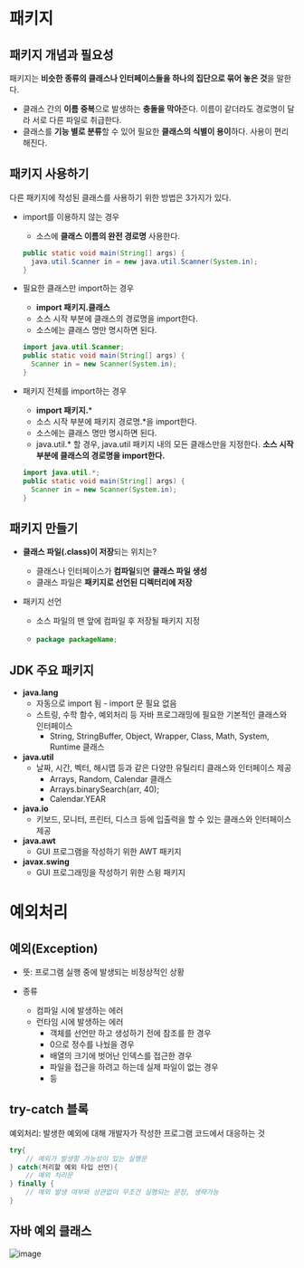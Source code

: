 # 패키지

## 패키지 개념과 필요성

패키지는 **비슷한 종류의 클래스나 인터페이스들을 하나의 집단으로 묶어 놓은 것**을 말한다.

- 클래스 간의 **이름 중복**으로 발생하는 **충돌을 막아**준다. 이름이 같더라도 경로명이 달라 서로 다른 파일로 취급한다.
- 클래스를 **기능 별로 분류**할 수 있어 필요한 **클래스의 식별이 용이**하다. 사용이 편리해진다.



## 패키지 사용하기

다른 패키지에 작성된 클래스를 사용하기 위한 방법은 3가지가 있다.

- import를 이용하지 않는 경우

  - 소스에 **클래스 이름의 완전 경로명** 사용한다.

  ```java
  public static void main(String[] args) {
  	java.util.Scanner in = new java.util.Scanner(System.in);
  }
  ```

- 필요한 클래스만 import하는 경우

  - **import 패키지.클래스**
  - 소스 시작 부분에 클래스의 경로명을 import한다.
  - 소스에는 클래스 명만 명시하면 된다.

  ```java
  import java.util.Scanner;
  public static void main(String[] args) {
  	Scanner in = new Scanner(System.in);
  }
  ```

- 패키지 전체를 import하는 경우

  - **import 패키지.***
  - 소스 시작 부분에 패키지 경로명.*을 import한다.
  - 소스에는 클래스 명만 명시하면 된다.
  - java.util.* 할 경우, java.util 패키지 내의 모든 클래스만을 지정한다. **소스 시작 부분에 클래스의 경로명을 import한다.**

  ```java
  import java.util.*;
  public static void main(String[] args) {
  	Scanner in = new Scanner(System.in);
  }
  ```

  

## 패키지 만들기

- **클래스 파일(.class)이 저장**되는 위치는?

  - 클래스나 인터페이스가 **컴파일**되면 **클래스 파일 생성**
  - 클래스 파일은 **패키지로 선언된 디렉터리에 저장**

- 패키지 선언

  - 소스 파일의 맨 앞에 컴파일 후 저장될 패키지 지정

  - ```java
    package packageName;
    ```



## JDK 주요 패키지

- **java.lang**
  - 자동으로 import 됨 - import 문 필요 없음
  - 스트링, 수학 함수, 예외처리 등 자바 프로그래밍에 필요한 기본적인 클래스와 인터페이스
    - String, StringBuffer, Object, Wrapper, Class, Math, System, Runtime 클래스
- **java.util**
  - 날짜, 시간, 벡터, 해시맵 등과 같은 다양한 유틸리티 클래스와 인터페이스 제공
    - Arrays, Random, Calendar 클래스
    - Arrays.binarySearch(arr, 40);
    - Calendar.YEAR
- **java.io**
  - 키보드, 모니터, 프린터, 디스크 등에 입출력을 할 수 있는 클래스와 인터페이스 제공
- **java.awt**
  - GUI 프로그램을 작성하기 위한 AWT 패키지
- **javax.swing**
  - GUI 프로그래밍을 작성하기 위한 스윙 패키지



# 예외처리

## 예외(Exception)

- 뜻: 프로그램 실행 중에 발생되는 비정상적인 상황

- 종류
  - 컴파일 시에 발생하는 에러
  - 런타임 시에 발생하는 에러
    - 객체를 선언만 하고 생성하기 전에 참조를 한 경우
    - 0으로 정수를 나눴을 경우
    - 배열의 크기에 벗어난 인덱스를 접근한 경우
    - 파일을 접근을 하려고 하는데 실제 파일이 없는 경우
    - 등



## try-catch 블록

예외처리: 발생한 예외에 대해 개발자가 작성한 프로그램 코드에서 대응하는 것

```java
try{
    // 예외가 발생할 가능성이 있는 실행문
} catch(처리할 예외 타입 선언){
    // 예외 처리문
} finally {
    // 예외 발생 여부와 상관없이 무조건 실행되는 문장, 생략가능
}
```



## 자바 예외 클래스

![image](https://user-images.githubusercontent.com/68107000/96240489-ed64e900-0fdb-11eb-9b19-a2c9756ebd9a.png)